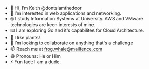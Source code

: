 - 👋 Hi, I’m Keith @dontslamthedoor
- 👀 I’m interested in web applications and networking.
- 🤓 I study Information Systems at University. AWS and VMware technologies are keen interests of mine.
- ⌨️ I am exploring Go and it's capabilites for Cloud Architecture.
- 🌱 I like plants! 
- 💞️ I’m looking to collaborate on anything that's a challenge
- 📫 Reach me at frog.whale@mailfence.com
- 😄 Pronouns: He or Him
- ⚡ Fun fact: I am a dude.
  

<!---
dontslamthedoor/dontslamthedoor is a ✨ special ✨ repository because its `README.md` (this file) appears on your GitHub profile.
You can click the Preview link to take a look at your changes.
--->
